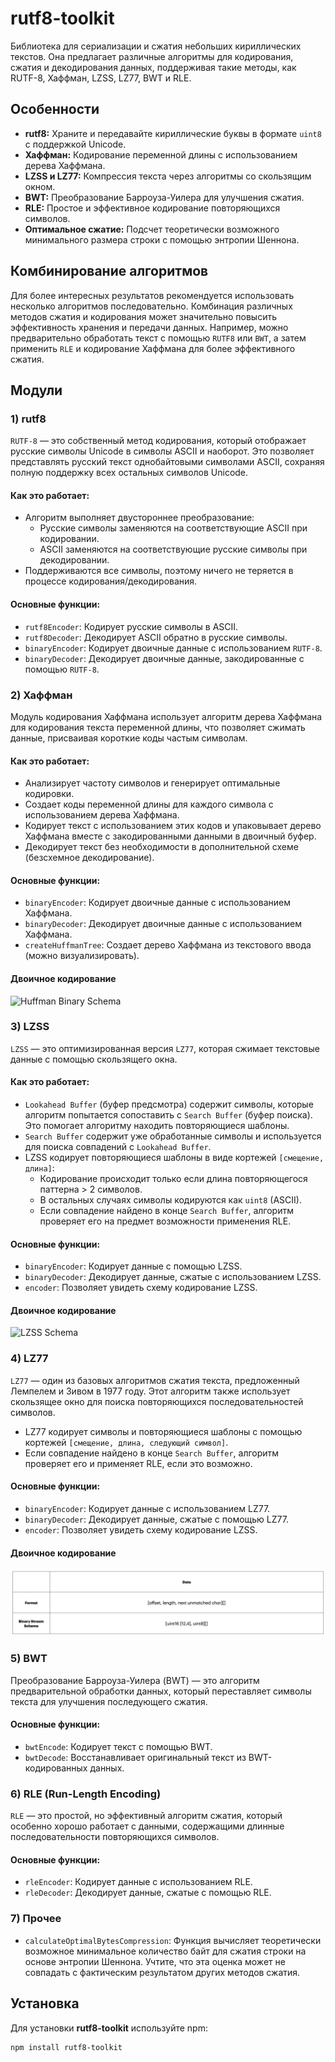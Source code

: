 # rutf8-toolkit

Библиотека для сериализации и сжатия небольших кириллических текстов. Она предлагает различные алгоритмы для кодирования, сжатия и декодирования данных, поддерживая такие методы, как RUTF-8, Хаффман, LZSS, LZ77, BWT и RLE.

## Особенности

- **rutf8:** Храните и передавайте кириллические буквы в формате `uint8` c поддержкой Unicode.
- **Хаффман:** Кодирование переменной длины с использованием дерева Хаффмана.
- **LZSS и LZ77:** Компрессия текста через алгоритмы со скользящим окном.
- **BWT:** Преобразование Барроуза-Уилера для улучшения сжатия.
- **RLE:** Простое и эффективное кодирование повторяющихся символов.
- **Оптимальное сжатие:** Подсчет теоретически возможного минимального размера строки с помощью энтропии Шеннона.

## Комбинирование алгоритмов

Для более интересных результатов рекомендуется использовать несколько алгоритмов последовательно. Комбинация различных методов сжатия и кодирования может значительно повысить эффективность хранения и передачи данных. Например, можно предварительно обработать текст с помощью `RUTF8` или `BWT`, а затем применить `RLE` и кодирование Хаффмана для более эффективного сжатия.

## Модули

### 1) rutf8

`RUTF-8` — это собственный метод кодирования, который отображает русские символы Unicode в символы ASCII и наоборот. Это позволяет представлять русский текст однобайтовыми символами ASCII, сохраняя полную поддержку всех остальных символов Unicode.

#### Как это работает:

- Алгоритм выполняет двустороннее преобразование:
  - Русские символы заменяются на соответствующие ASCII при кодировании.
  - ASCII заменяются на соответствующие русские символы при декодировании.
- Поддерживаются все символы, поэтому ничего не теряется в процессе кодирования/декодирования.

#### Основные функции:

- `rutf8Encoder`: Кодирует русские символы в ASCII.
- `rutf8Decoder`: Декодирует ASCII обратно в русские символы.
- `binaryEncoder`: Кодирует двоичные данные с использованием `RUTF-8`.
- `binaryDecoder`: Декодирует двоичные данные, закодированные с помощью `RUTF-8`.

### 2) Хаффман

Модуль кодирования Хаффмана использует алгоритм дерева Хаффмана для кодирования текста переменной длины, что позволяет сжимать данные, присваивая короткие коды частым символам.

#### Как это работает:

- Анализирует частоту символов и генерирует оптимальные кодировки.
- Создает коды переменной длины для каждого символа с использованием дерева Хаффмана.
- Кодирует текст с использованием этих кодов и упаковывает дерево Хаффмана вместе с закодированными данными в двоичный буфер.
- Декодирует текст без необходимости в дополнительной схеме (безсхемное декодирование).

#### Основные функции:

- `binaryEncoder`: Кодирует двоичные данные с использованием Хаффмана.
- `binaryDecoder`: Декодирует двоичные данные с использованием Хаффмана.
- `createHuffmanTree`: Создает дерево Хаффмана из текстового ввода (можно визуализировать).

#### Двоичное кодирование

![Huffman Binary Schema](https://i.imgur.com/XtOWnG0.jpeg)

### 3) LZSS

`LZSS` — это оптимизированная версия `LZ77`, которая сжимает текстовые данные с помощью скользящего окна.

#### Как это работает:

- `Lookahead Buffer` (буфер предсмотра) содержит символы, которые алгоритм попытается сопоставить с `Search Buffer` (буфер поиска). Это помогает алгоритму находить повторяющиеся шаблоны.
- `Search Buffer` содержит уже обработанные символы и используется для поиска совпадений с `Lookahead Buffer`.
- LZSS кодирует повторяющиеся шаблоны в виде кортежей `[смещение, длина]`:
  - Кодирование происходит только если длина повторяющегося паттерна > 2 символов.
  - В остальных случаях символы кодируются как `uint8` (ASCII).
  - Если совпадение найдено в конце `Search Buffer`, алгоритм проверяет его на предмет возможности применения RLE.

#### Основные функции:

- `binaryEncoder`: Кодирует данные с помощью LZSS.
- `binaryDecoder`: Декодирует данные, сжатые с использованием LZSS.
- `encoder`: Позволяет увидеть схему кодирование LZSS.

#### Двоичное кодирование

![LZSS Schema](https://i.imgur.com/aqZbYui.jpeg)

### 4) LZ77

`LZ77` — один из базовых алгоритмов сжатия текста, предложенный Лемпелем и Зивом в 1977 году. Этот алгоритм также использует скользящее окно для поиска повторяющихся последовательностей символов.

- LZ77 кодирует символы и повторяющиеся шаблоны с помощью кортежей `[смещение, длина, следующий символ]`.
- Если совпадение найдено в конце `Search Buffer`, алгоритм проверяет его и применяет RLE, если это возможно.

#### Основные функции:

- `binaryEncoder`: Кодирует данные с использованием LZ77.
- `binaryDecoder`: Декодирует данные, сжатые с помощью LZ77.
- `encoder`: Позволяет увидеть схему кодирование LZSS.

#### Двоичное кодирование

![LZ77 Schema](images/lz77-schema.webp)

### 5) BWT

Преобразование Барроуза-Уилера (BWT) — это алгоритм предварительной обработки данных, который переставляет символы текста для улучшения последующего сжатия.

#### Основные функции:

- `bwtEncode`: Кодирует текст с помощью BWT.
- `bwtDecode`: Восстанавливает оригинальный текст из BWT-кодированных данных.

### 6) RLE (Run-Length Encoding)

`RLE` — это простой, но эффективный алгоритм сжатия, который особенно хорошо работает с данными, содержащими длинные последовательности повторяющихся символов.

#### Основные функции:

- `rleEncoder`: Кодирует данные с использованием RLE.
- `rleDecoder`: Декодирует данные, сжатые с помощью RLE.

### 7) Прочее

- `calculateOptimalBytesCompression`: Функция вычисляет теоретически возможное минимальное количество байт для сжатия строки на основе энтропии Шеннона. Учтите, что эта оценка может не совпадать с фактическим результатом других методов сжатия.

## Установка

Для установки **rutf8-toolkit** используйте npm:

```bash
npm install rutf8-toolkit
```
